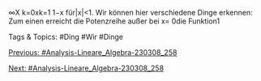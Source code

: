 ∞X
k=0xk=1
1−x
für|x|<1. Wir können hier verschiedene Dinge erkennen: Zum einen erreicht die Potenzreihe außer bei
x= 0die Funktion1

   Tags & Topics:
   #Ding
   #Wir
   #Dinge

[Previous: #Analysis-Lineare_Algebra-230308_258](Analysis-Lineare_Algebra-230308_258.md)

[Next: #Analysis-Lineare_Algebra-230308_258](Analysis-Lineare_Algebra-230308_258.md)